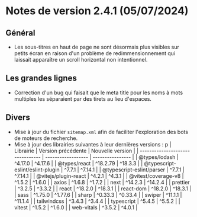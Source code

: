 # Notes de version 2.4.1 (05/07/2024)

## Général

- Les sous-titres en haut de page ne sont désormais plus visibles sur petits écran en raison d'un problème de redimmensionnement qui laissait apparaître un scroll horizontal non intentionnel.

## Les grandes lignes

- Correction d'un bug qui faisait que le meta title pour les noms à mots multiples les séparaient par des tirets au lieu d'espaces.

## Divers

- Mise à jour du fichier `sitemap.xml` afin de faciliter l'exploration des bots de moteurs de recherche.
- Mise à jour des librairies suivantes à leur dernières versions :
  p
  | Librairie | Version précédente | Nouvelle version |
  | -------------------------------- | ------------------ | ---------------- |
  | @types/lodash | ^4.17.0 | ^4.17.6 |
  | @types/react | ^18.2.79 | ^18.3.3 |
  | @typescript-eslint/eslint-plugin | ^7.7.1 | ^7.14.1 |
  | @typescript-eslint/parser | ^7.7.1 | ^7.14.1 |
  | @vitejs/plugin-react | ^4.2.1 | ^4.3.1 |
  | @vitest/coverage-v8 | ^1.5.2 | ^1.6.0 |
  | axios | ^1.6.8 | ^1.7.2 |
  | next | ^14.2.3 | ^14.2.4 |
  | prettier | ^3.2.5 | ^3.3.2 |
  | react | ^18.2.0 | ^18.3.1 |
  | react-dom | ^18.2.0 | ^18.3.1 |
  | sass | ^1.75.0 | ^1.77.6 |
  | sharp | ^0.33.3 | ^0.33.4 |
  | swiper | ^11.1.1 | ^11.1.4 |
  | tailwindcss | ^3.4.3 | ^3.4.4 |
  | typescript | ^5.4.5 | ^5.5.2 |
  | vitest | ^1.5.2 | ^1.6.0 |
  | web-vitals | ^3.5.2 | ^4.0.1 |
